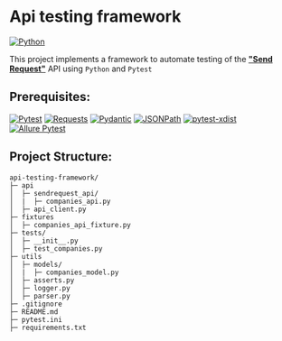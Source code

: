 # Api testing framework 

[![Python](https://img.shields.io/badge/python-3.11.2%2B-blue)](https://www.python.org/downloads/release/python-3112/)

This project implements a framework to automate testing of the [**"Send Request"**](https://send-request.me/) API using `Python` and `Pytest`

## Prerequisites:

[![Pytest](https://img.shields.io/badge/pytest-7.4.2-blue)](https://pypi.python.org/pypi/pytest)
[![Requests](https://img.shields.io/badge/requests-2.31.0-blue)](https://pypi.python.org/pypi/requests)
[![Pydantic](https://img.shields.io/badge/pydantic-2.3.0-blue)](https://pypi.org/project/pydantic/)
[![JSONPath](https://img.shields.io/badge/jsonpath--ng-1.6.0-blue)](https://pypi.org/project/jsonpath-ng/)
[![pytest-xdist](https://img.shields.io/badge/pytest--xdist-3.3.1-blue)](https://pypi.org/project/pytest-xdist/)
[![Allure Pytest](https://img.shields.io/badge/allure--pytest-2.13.2-blue)](https://pypi.python.org/pypi/allure-pytest)

## Project Structure:

```
api-testing-framework/
├─ api
│  ├─ sendrequest_api/
│  |  ├─ companies_api.py
│  ├─ api_client.py
├─ fixtures
│  ├─ companies_api_fixture.py
├─ tests/
│  ├─ __init__.py
│  ├─ test_companies.py
├─ utils
│  ├─ models/
│  |  ├─ companies_model.py
│  ├─ asserts.py
│  ├─ logger.py
│  ├─ parser.py
├─ .gitignore
├─ README.md
├─ pytest.ini
├─ requirements.txt
```

